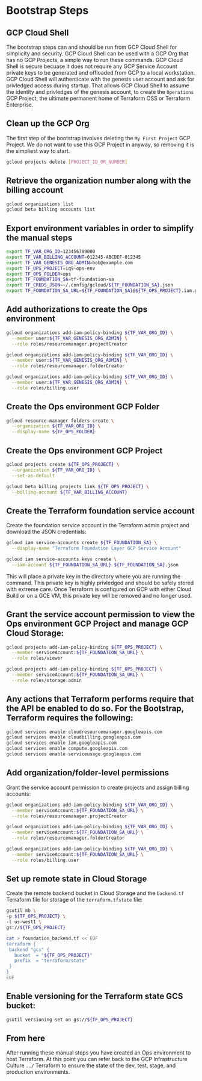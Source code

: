 # Bootstrap Steps

## GCP Cloud Shell

The bootstrap steps can and should be run from GCP Cloud Shell for simplicity and security.  GCP Cloud Shell can be used with a GCP Org that has no GCP Projects, a simple way to run these commands.  GCP Cloud Shell is secure becuase it does not require any GCP Service Account private keys to be generated and offloaded from GCP to a local workstation.  GCP Cloud Shell will authenticate with the genesis user account and ask for privledged access during startup.  That allows GCP Cloud Shell to assume the identity and privledges of the genesis account, to create the `Operations` GCP Project, the ultimate permanent home of Terraform OSS or Terraform Enterprise.

## Clean up the GCP Org

The first step of the bootstrap involves deleting the `My First Project` GCP Project.  We do not want to use this GCP Project in anyway, so removing it is the simpliest way to start.

```bash
gcloud projects delete [PROJECT_ID_OR_NUMBER]
```

## Retrieve the organization number along with the billing account

```bash
gcloud organizations list
gcloud beta billing accounts list
```

## Export environment variables in order to simplify the manual steps
  
```bash
export TF_VAR_ORG_ID=123456789000
export TF_VAR_BILLING_ACCOUNT=012345-ABCDEF-012345
export TF_VAR_GENESIS_ORG_ADMIN=bob@example.com
export TF_OPS_PROJECT=iq9-ops-env
export TF_OPS_FOLDER=ops
export TF_FOUNDATION_SA=tf-foundation-sa
export TF_CREDS_JSON=~/.config/gcloud/${TF_FOUNDATION_SA}.json
export TF_FOUNDATION_SA_URL=${TF_FOUNDATION_SA}@${TF_OPS_PROJECT}.iam.gserviceaccount.com
```

## Add authorizations to create the Ops environment

```bash
gcloud organizations add-iam-policy-binding ${TF_VAR_ORG_ID} \
  --member user:${TF_VAR_GENESIS_ORG_ADMIN} \
  --role roles/resourcemanager.projectCreator
```

```bash
gcloud organizations add-iam-policy-binding ${TF_VAR_ORG_ID} \
  --member user:${TF_VAR_GENESIS_ORG_ADMIN} \
  --role roles/resourcemanager.folderCreator
```

```bash
gcloud organizations add-iam-policy-binding ${TF_VAR_ORG_ID} \
  --member user:${TF_VAR_GENESIS_ORG_ADMIN} \
  --role roles/billing.user
```


## Create the Ops environment GCP Folder

```bash
gcloud resource-manager folders create \
  --organization ${TF_VAR_ORG_ID} \
  --display-name ${TF_OPS_FOLDER}
```

## Create the Ops environment GCP Project

```bash
gcloud projects create ${TF_OPS_PROJECT} \
  --organization ${TF_VAR_ORG_ID} \
  --set-as-default
```

```bash
gcloud beta billing projects link ${TF_OPS_PROJECT} \
  --billing-account ${TF_VAR_BILLING_ACCOUNT}
```

## Create the Terraform foundation service account

Create the foundation service account in the Terraform admin project and download the JSON credentials:

```bash
gcloud iam service-accounts create ${TF_FOUNDATION_SA} \
  --display-name "Terraform Foundation Layer GCP Service Account"
```

```bash
gcloud iam service-accounts keys create \
  --iam-account ${TF_FOUNDATION_SA_URL} ${TF_FOUNDATION_SA}.json
```

This will place a private key in the directory where you are running the command.  This private key is highly privledged and should be safely stored with extreme care.  Once Terraform is configured on GCP with either Cloud Build or on a GCE VM, this private key will be removed and no longer used.

## Grant the service account permission to view the Ops environment GCP Project and manage GCP Cloud Storage:

```bash
gcloud projects add-iam-policy-binding ${TF_OPS_PROJECT} \
  --member serviceAccount:${TF_FOUNDATION_SA_URL} \
  --role roles/viewer
```

```bash
gcloud projects add-iam-policy-binding ${TF_OPS_PROJECT} \
  --member serviceAccount:${TF_FOUNDATION_SA_URL} \
  --role roles/storage.admin
```

## Any actions that Terraform performs require that the API be enabled to do so. For the Bootstrap, Terraform requires the following:

```bash
gcloud services enable cloudresourcemanager.googleapis.com
gcloud services enable cloudbilling.googleapis.com
gcloud services enable iam.googleapis.com
gcloud services enable compute.googleapis.com
gcloud services enable serviceusage.googleapis.com
```

## Add organization/folder-level permissions

Grant the service account permission to create projects and assign billing accounts:

```bash
gcloud organizations add-iam-policy-binding ${TF_VAR_ORG_ID} \
  --member serviceAccount:${TF_FOUNDATION_SA_URL} \
  --role roles/resourcemanager.projectCreator
```

```bash
gcloud organizations add-iam-policy-binding ${TF_VAR_ORG_ID} \
  --member serviceAccount:${TF_FOUNDATION_SA_URL} \
  --role roles/resourcemanager.folderCreator
```

```bash
gcloud organizations add-iam-policy-binding ${TF_VAR_ORG_ID} \
  --member serviceAccount:${TF_FOUNDATION_SA_URL} \
  --role roles/billing.user
```

## Set up remote state in Cloud Storage

Create the remote backend bucket in Cloud Storage and the `backend.tf` Terraform file for storage of the `terraform.tfstate` file:

```bash
gsutil mb \
-p ${TF_OPS_PROJECT} \
-l us-west1 \
gs://${TF_OPS_PROJECT}
```

```bash
cat > foundation_backend.tf << EOF
terraform {
 backend "gcs" {
   bucket  = "${TF_OPS_PROJECT}"
   prefix  = "terraform/state"
 }
}
EOF
```

## Enable versioning for the Terraform state GCS bucket:

```bash
gsutil versioning set on gs://${TF_OPS_PROJECT}
```

## From here

After running these manual steps you have created an Ops environment to host Terraform.  At this point you can refer back to the GCP Infrastructure Culture `../` Terraform to ensure the state of the dev, test, stage, and production environments.
